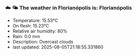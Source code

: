 ### ☁️ 🌤️  The weather in Florianópolis is: Florianópolis

- Temperature: 15.53°C
- On flesh: 15.23°C
- Relative air humidity: 80%
- Rain: 0.0 mm
- Description: Overcast clouds
- last updated: 2025-08-05T21:18:55.331860
